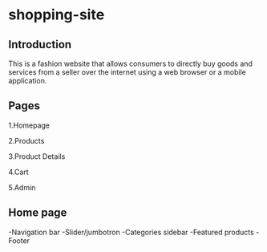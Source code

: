 # shopping-site

## Introduction

This is a fashion website that allows consumers to directly buy goods and services from a seller over the internet using a web browser or a mobile application.

## Pages

1.Homepage

2.Products

3.Product Details

4.Cart

5.Admin

## Home page

-Navigation bar
-Slider/jumbotron
-Categories sidebar
-Featured products
-Footer
